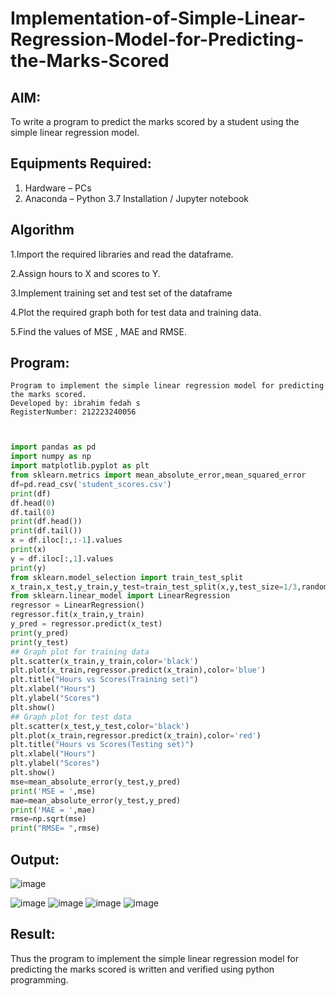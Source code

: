 # Implementation-of-Simple-Linear-Regression-Model-for-Predicting-the-Marks-Scored

## AIM:
To write a program to predict the marks scored by a student using the simple linear regression model.

## Equipments Required:
1. Hardware – PCs
2. Anaconda – Python 3.7 Installation / Jupyter notebook

## Algorithm
1.Import the required libraries and read the dataframe.

2.Assign hours to X and scores to Y.

3.Implement training set and test set of the dataframe

4.Plot the required graph both for test data and training data.

5.Find the values of MSE , MAE and RMSE.
## Program:
```
Program to implement the simple linear regression model for predicting the marks scored.
Developed by: ibrahim fedah s
RegisterNumber: 212223240056
```
```python


import pandas as pd
import numpy as np
import matplotlib.pyplot as plt
from sklearn.metrics import mean_absolute_error,mean_squared_error
df=pd.read_csv('student_scores.csv')
print(df)
df.head(0)
df.tail(0)
print(df.head())
print(df.tail())
x = df.iloc[:,:-1].values
print(x)
y = df.iloc[:,1].values
print(y)
from sklearn.model_selection import train_test_split
x_train,x_test,y_train,y_test=train_test_split(x,y,test_size=1/3,random_state=0)
from sklearn.linear_model import LinearRegression
regressor = LinearRegression()
regressor.fit(x_train,y_train)
y_pred = regressor.predict(x_test)
print(y_pred)
print(y_test)
## Graph plot for training data
plt.scatter(x_train,y_train,color='black')
plt.plot(x_train,regressor.predict(x_train),color='blue')
plt.title("Hours vs Scores(Training set)")
plt.xlabel("Hours")
plt.ylabel("Scores")
plt.show()
## Graph plot for test data
plt.scatter(x_test,y_test,color='black')
plt.plot(x_train,regressor.predict(x_train),color='red')
plt.title("Hours vs Scores(Testing set)")
plt.xlabel("Hours")
plt.ylabel("Scores")
plt.show()
mse=mean_absolute_error(y_test,y_pred)
print('MSE = ',mse)
mae=mean_absolute_error(y_test,y_pred)
print('MAE = ',mae)
rmse=np.sqrt(mse)
print("RMSE= ",rmse)

```
## Output:
![image](https://github.com/user-attachments/assets/54bb417c-e73f-48f6-a9fc-6d2e5c6aecfa)

![image](https://github.com/user-attachments/assets/de72dbae-418a-4cca-90ed-b5601b2c2bd5)
![image](https://github.com/user-attachments/assets/a91a0a25-26ff-4a7f-8c4f-de85e25e8096)
![image](https://github.com/user-attachments/assets/10842320-9b73-4882-b152-30cd0fc99523)
![image](https://github.com/user-attachments/assets/fcf53e95-1df3-4aa3-a94e-c64071a8fe9e)



## Result:
Thus the program to implement the simple linear regression model for predicting the marks scored is written and verified using python programming.
